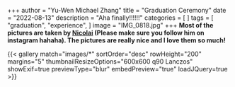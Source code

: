 +++
author = "Yu-Wen Michael Zhang"
title = "Graduation Ceremony"
date = "2022-08-13"
description = "Aha finally!!!!!!"
categories = [
]
tags = [
    "graduation",
    "experience",
]
image = "IMG_0818.jpg"
+++
**Most of the pictures are taken by [Nicolai](https://www.instagram.com/nicolaibertol/) (Please make sure you follow him on instagram hahaha). The pictures are really nice and I love them so much!**

{{< gallery match="images/*" sortOrder="desc" rowHeight="200" margins="5" thumbnailResizeOptions="600x600 q90 Lanczos" showExif=true previewType="blur" embedPreview="true" loadJQuery=true >}}
